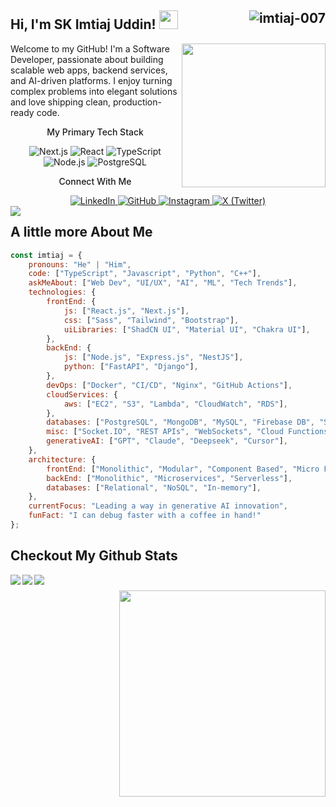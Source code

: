 <h2>Hi, I'm SK Imtiaj Uddin! 
<img src="https://emojis.slackmojis.com/emojis/images/1531849430/4246/blob-sunglasses.gif?1531849430" width="30"/> 
<img src="https://komarev.com/ghpvc/?username=imtiaj-007&label=Profile%20views&color=0e75b6&style=for-the-badge&abbreviated=true&base=1112" alt="imtiaj-007" align="right" />
</h2>
<img align='right' src="https://media.giphy.com/media/M9gbBd9nbDrOTu1Mqx/giphy.gif" width="230">
<a href="https://trendshift.io/developers/2235" target="_blank"></a>

Welcome to my GitHub! I'm a Software Developer, passionate about building scalable web apps, backend services, and AI-driven platforms. I enjoy turning complex problems into elegant solutions and love shipping clean, production-ready code.

<div align="center">
  <p style="font-weight: 500">My Primary Tech Stack</p>
  <div>
    <img src="https://img.shields.io/badge/Next.js-000000?style=for-the-badge&logo=nextdotjs&logoColor=white" alt="Next.js" />
    <img src="https://img.shields.io/badge/React-61DAFB?style=for-the-badge&logo=react&logoColor=black" alt="React" />
    <img src="https://img.shields.io/badge/TypeScript-3178C6?style=for-the-badge&logo=typescript&logoColor=white" alt="TypeScript" />
    <img src="https://img.shields.io/badge/Node.js-339933?style=for-the-badge&logo=nodedotjs&logoColor=white" alt="Node.js" />
    <img src="https://img.shields.io/badge/PostgreSQL-4169E1?style=for-the-badge&logo=postgresql&logoColor=white" alt="PostgreSQL" />
  </div>

  <p style="font-weight: 500">Connect With Me</p>
  <div>
    <a href="https://www.linkedin.com/in/sk-imtiaj-uddin-b26432254" target="_blank">
      <img src="https://img.shields.io/badge/LinkedIn-0A66C2?style=for-the-badge&logo=linkedin&logoColor=white" alt="LinkedIn" />
    </a>
    <a href="https://github.com/imtiaj-007" target="_blank">
      <img src="https://img.shields.io/badge/GitHub-181717?style=for-the-badge&logo=github&logoColor=white" alt="GitHub" />
    </a>
    <a href="https://www.instagram.com/soul.survivor_27" target="_blank">
      <img src="https://img.shields.io/badge/Instagram-E4405F?style=for-the-badge&logo=instagram&logoColor=white" alt="Instagram" />
    </a>
    <a href="https://x.com/imtiaj_007" target="_blank">
      <img src="https://img.shields.io/badge/X (Twitter)-000000?style=for-the-badge&logo=x&logoColor=white" alt="X (Twitter)" />
    </a>
  </div>
</div>

<div align="center" style="margin-bottom: 10px;">
<picture>
  <source
    srcset="https://github-profile-trophy.vercel.app/?username=imtiaj-007&theme=tokyonight&no-frame=true"
    media="(prefers-color-scheme: dark)"
  />
  <source
    srcset="https://github-profile-trophy.vercel.app/?username=imtiaj-007&no-frame=true"
    media="(prefers-color-scheme: light), (prefers-color-scheme: no-preference)"
  />
  <img align="left" src="https://github-profile-trophy.vercel.app/?username=imtiaj-007&no-frame=true" />
</picture>
</div>

## A little more About Me

```js
const imtiaj = {
    pronouns: "He" | "Him",
    code: ["TypeScript", "Javascript", "Python", "C++"],
    askMeAbout: ["Web Dev", "UI/UX", "AI", "ML", "Tech Trends"],
    technologies: {
        frontEnd: {
            js: ["React.js", "Next.js"],
            css: ["Sass", "Tailwind", "Bootstrap"],
            uiLibraries: ["ShadCN UI", "Material UI", "Chakra UI"],
        },
        backEnd: {
            js: ["Node.js", "Express.js", "NestJS"],
            python: ["FastAPI", "Django"],
        },
        devOps: ["Docker", "CI/CD", "Nginx", "GitHub Actions"],
        cloudServices: {
            aws: ["EC2", "S3", "Lambda", "CloudWatch", "RDS"],
        },
        databases: ["PostgreSQL", "MongoDB", "MySQL", "Firebase DB", "Supabase DB", "Redis"],
        misc: ["Socket.IO", "REST APIs", "WebSockets", "Cloud Functions"],
        generativeAI: ["GPT", "Claude", "Deepseek", "Cursor"],
    },
    architecture: {
        frontEnd: ["Monolithic", "Modular", "Component Based", "Micro Frontend"],
        backEnd: ["Monolithic", "Microservices", "Serverless"],
        databases: ["Relational", "NoSQL", "In-memory"],
    },
    currentFocus: "Leading a way in generative AI innovation",
    funFact: "I can debug faster with a coffee in hand!"
};
```

## Checkout My Github Stats

<img src="https://media1.giphy.com/media/v1.Y2lkPTc5MGI3NjExamJ0NmR2dWlpYnZzd2xxdXZkOHJ0cnNzazdrZTdvcHRnZmhzdnF2cSZlcD12MV9pbnRlcm5hbF9naWZfYnlfaWQmY3Q9Zw/3Kd5t6OCS4AG9MxA0e/giphy.gif" width="330" align="right" style="margin-top: 25px" >

<picture>
  <source
    srcset="https://github-readme-stats.vercel.app/api?username=imtiaj-007&show_icons=true&theme=tokyonight&card_width=440&card-height=280&hide_border=true"
    media="(prefers-color-scheme: dark)"
  />
  <source
    srcset="https://github-readme-stats.vercel.app/api?username=imtiaj-007&show=prs_merged,prs_merged_percentage&show_icons=true&card_width=440&card-height=280&hide_border=true"
    media="(prefers-color-scheme: light), (prefers-color-scheme: no-preference)"
  />
  <img align="left" src="https://github-readme-stats.vercel.app/api?username=imtiaj-007&show=prs_merged,prs_merged_percentage&show_icons=true&card_width=440&card-height=280&hide_border=true" />
</picture>

<picture>
  <source
    srcset="https://streak-stats.demolab.com?user=imtiaj-007&theme=tokyonight&card_width=440&card-height=280&hide_border=true"
    media="(prefers-color-scheme: dark)"
  />
  <source
    srcset="https://streak-stats.demolab.com?user=imtiaj-007&card_width=440&card-height=280&hide_border=true"
    media="(prefers-color-scheme: light), (prefers-color-scheme: no-preference)"
  />
  <img align="left" src="https://streak-stats.demolab.com?user=imtiaj-007&card_width=440&card-height=280&hide_border=true" />
</picture>

<picture>
  <source
    srcset="https://github-readme-stats.vercel.app/api/top-langs/?username=imtiaj-007&show_icons=true&text_bold=true&langs_count=6&layout=compact&theme=tokyonight&card_width=440&card-height=280&hide_border=true"
    media="(prefers-color-scheme: dark)"
  />
  <source
    srcset="https://github-readme-stats.vercel.app/api/top-langs/?username=imtiaj-007&show_icons=true&text_bold=true&langs_count=6&layout=compact&card_width=440&card-height=280&hide_border=true"
    media="(prefers-color-scheme: light), (prefers-color-scheme: no-preference)"
  />
  <img align="left" src="https://github-readme-stats.vercel.app/api/top-langs/?username=imtiaj-007&show_icons=true&text_bold=true&langs_count=6&layout=compact&card_width=440&card-height=280&hide_border=true" />
</picture>



